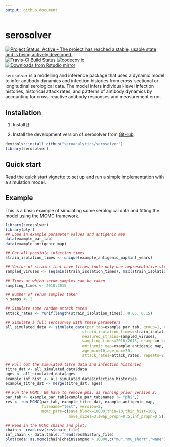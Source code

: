 ```yaml
---
output: github_document
---
```


<!-- README.md is generated from README.Rmd. Please edit that file -->


# serosolver

[![Project Status: Active – The project has reached a stable, usable state and is being actively developed.](https://www.repostatus.org/badges/latest/active.svg)](https://www.repostatus.org/#active)
[![Travis-CI Build Status](https://travis-ci.org/ropensci/rdhs.png?branch=master)](https://travis-ci.org/ropensci/rdhs)
[![codecov.io](https://codecov.io/github/ropensci/rdhs/coverage.svg?branch=master)](https://codecov.io/github/ropensci/rdhs?branch=master)	
[![Downloads from Rstudio mirror](https://cranlogs.r-pkg.org/badges/grand-total/rdhs)](http://www.r-pkg.org/pkg/rdhs)


`serosolver` is a modelling and inference package that uses a dynamic model to infer antibody dynamics and infection histories from cross-sectional or longitudinal serological data. The model infers individual-level infection histories, historical attack rates, and patterns of antibody dynamics by accounting for cross-reactive antibody responses and measurement error.

## Installation
1. Install [R][r-project]

2. Install the development version of serosolver from [GitHub](https://github.com/seroanalytics/serosolver):


```r
devtools::install_github("seroanalytics/serosolver")
library(serosolver)
```
## Quick start

Read the [quick start vignette][vignette-doc] to set up and run a simple implementation with a simulation model.

[r-project]: http://cran.r-project.org
[vignette-doc]: https://github.com/seroanalytics/serosolver/blob/master/vignettes/serosolver-quick_start_guide.md

## Example

This is a basic example of simulating some serological data and fitting the model using the MCMC framework.


```r
library(serosolver)
library(plyr)
## Load in example parameter values and antigenic map
data(example_par_tab)
data(example_antigenic_map)

## Get all possible infection times
strain_isolation_times <- unique(example_antigenic_map$inf_years)

## Vector of strains that have titres (note only one representative strain per time)
sampled_viruses <- seq(min(strain_isolation_times), max(strain_isolation_times), by=2)

## Times at which serum samples can be taken
sampling_times <- 2010:2015

## Number of serum samples taken
n_samps <- 2

## Simulate some random attack rates
attack_rates <- runif(length(strain_isolation_times), 0.05, 0.15)

## Simulate a full serosurvey with these parameters
all_simulated_data <- simulate_data(par_tab=example_par_tab, group=1, n_indiv=50,
                                  strain_isolation_times=strain_isolation_times,
                                  measured_strains=sampled_viruses,
                                  sampling_times=2010:2015, nsamps=n_samps,
                                  antigenic_map=example_antigenic_map,
                                  age_min=10,age_max=75,
                                  attack_rates=attack_rates, repeats=2)

## Pull out the simulated titre data and infection histories
titre_dat <- all_simulated_data$data
ages <- all_simulated_data$ages
example_inf_hist <- all_simulated_data$infection_histories
example_titre_dat <- merge(titre_dat, ages)

## Run the MCMC. We have to remove phi, as running prior version 2.
par_tab <- example_par_tab[example_par_tab$names != "phi",]
res <- run_MCMC(par_tab, example_titre_dat, example_antigenic_map, 
                filename="test", version=2,
                mcmc_pars=c(save_block=10000,thin=10,thin_hist=100,
                            move_sizes=3,swap_propn=0.5,inf_propn=0.5))

## Read in the MCMC chains and plot!
chain <- read.csv(res$chain_file)
inf_chain <- data.table::fread(res$history_file)
plot(coda::as.mcmc(chain[chain$sampno > 10000,c("mu","mu_short","wane")]))
```
